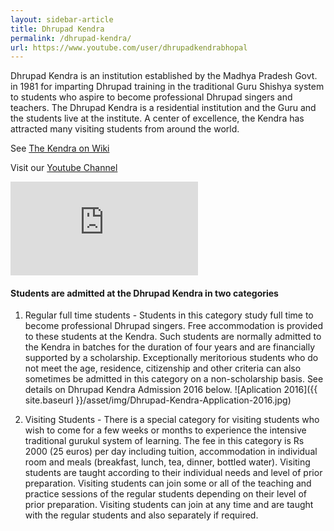 ```yaml
---
layout: sidebar-article
title: Dhrupad Kendra
permalink: /dhrupad-kendra/
url: https://www.youtube.com/user/dhrupadkendrabhopal
---
```

Dhrupad Kendra is an institution established by the Madhya Pradesh Govt. in 1981 for imparting Dhrupad training in the traditional Guru Shishya system to students who aspire to become professional Dhrupad singers and teachers. The Dhrupad Kendra is a residential institution and the Guru and the students live at the institute. A center of excellence, the Kendra has attracted many visiting students from around the world.

See [The Kendra on Wiki](https://en.wikipedia.org/wiki/Dhrupad_Kendra_Bhopal)

Visit our [Youtube Channel](https://www.youtube.com/user/dhrupadkendrabhopal)

<div class="video-container"><iframe src="https://www.youtube.com/embed/lpnCJUTSqFE" frameborder="0" allowfullscreen></iframe></div>

<h4>Students are admitted at the Dhrupad Kendra in two categories</h4>

1. Regular full time students - Students in this category study full time to become professional Dhrupad singers. Free accommodation is provided to these students at the Kendra. Such students are normally admitted to the Kendra in batches for the duration of four years and are financially supported by a scholarship. Exceptionally meritorious students who do not meet the age, residence, citizenship and other criteria can also sometimes be admitted in this category on a non-scholarship basis. See details on Dhrupad Kendra Admission 2016 below.
![Aplication 2016]({{ site.baseurl }}/asset/img/Dhrupad-Kendra-Application-2016.jpg)

2. Visiting Students - There is a special category for visiting students who wish to come for a few weeks or months to experience the intensive traditional gurukul system of learning. The fee in this category is Rs 2000 (25 euros) per day including tuition, accommodation in individual room and meals (breakfast, lunch, tea, dinner, bottled water). Visiting students are taught according to their individual needs and level of prior preparation. Visiting students can join some or all of the teaching and practice sessions of the regular students depending on their level of prior preparation. Visiting students can join at any time and are taught with the regular students and also separately if required.
